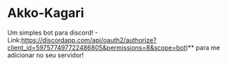 # Akko-Kagari
Um simples bot para discord! - Link:https://discordapp.com/api/oauth2/authorize?client_id=597577497722486805&permissions=8&scope=bot)** para me adicionar no seu servidor!
